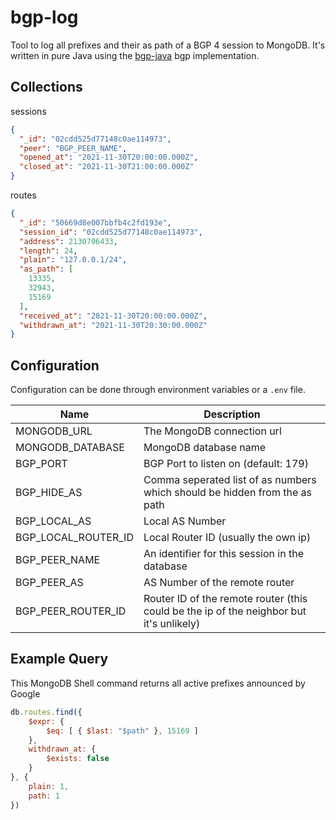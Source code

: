 # bgp-log
Tool to log all prefixes and their as path of a BGP 4 session to MongoDB. It's written in pure Java using the [bgp-java](https://github.com/LUMASERV/bgp-java) bgp implementation.

## Collections
sessions
```json
{
  "_id": "02cdd525d77148c0ae114973",
  "peer": "BGP_PEER_NAME",
  "opened_at": "2021-11-30T20:00:00.000Z",
  "closed_at": "2021-11-30T21:00:00.000Z"
}
```
routes
```json
{
  "_id": "50669d8e007bbfb4c2fd193e",
  "session_id": "02cdd525d77148c0ae114973",
  "address": 2130706433,
  "length": 24,
  "plain": "127.0.0.1/24",
  "as_path": [
    13335,
    32943,
    15169
  ],
  "received_at": "2021-11-30T20:00:00.000Z",
  "withdrawn_at": "2021-11-30T20:30:00.000Z"
}
```

## Configuration
Configuration can be done through environment variables or a `.env` file.

Name                | Description
------------------- | -------------------------
MONGODB_URL         | The MongoDB connection url
MONGODB_DATABASE    | MongoDB database name
BGP_PORT            | BGP Port to listen on (default: 179)
BGP_HIDE_AS         | Comma seperated list of as numbers which should be hidden from the as path
BGP_LOCAL_AS        | Local AS Number
BGP_LOCAL_ROUTER_ID | Local Router ID (usually the own ip)
BGP_PEER_NAME       | An identifier for this session in the database
BGP_PEER_AS         | AS Number of the remote router
BGP_PEER_ROUTER_ID  | Router ID of the remote router (this could be the ip of the neighbor but it's unlikely)

## Example Query
This MongoDB Shell command returns all active prefixes announced by Google
```js
db.routes.find({
    $expr: {
        $eq: [ { $last: "$path" }, 15169 ]
    },
    withdrawn_at: {
        $exists: false
    }
}, {
    plain: 1,
    path: 1
})
```